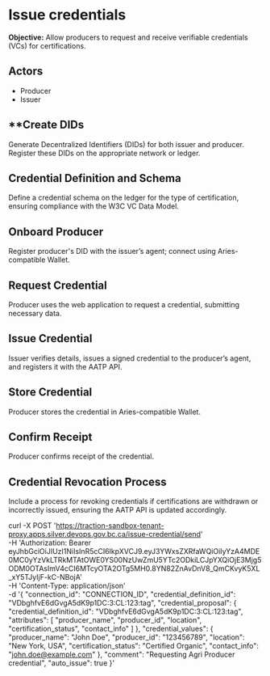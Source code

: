 # Issue credentials
**Objective:** Allow producers to request and receive verifiable credentials (VCs) for certifications.

## Actors
- Producer
- Issuer

## **Create DIDs
Generate Decentralized Identifiers (DIDs) for both issuer and producer. Register these DIDs on the appropriate network or ledger.

## Credential Definition and Schema
Define a credential schema on the ledger for the type of certification, ensuring compliance with the W3C VC Data Model.

## Onboard Producer
Register producer's DID with the issuer’s agent; connect using Aries-compatible Wallet.

## Request Credential
Producer uses the web application to request a credential, submitting necessary data.

## Issue Credential
Issuer verifies details, issues a signed credential to the producer’s agent, and registers it with the AATP API.

## Store Credential
Producer stores the credential in Aries-compatible Wallet.

## Confirm Receipt
Producer confirms receipt of the credential.

## Credential Revocation Process
Include a process for revoking credentials if certifications are withdrawn or incorrectly issued, ensuring the AATP API is updated accordingly.

curl -X POST 'https://traction-sandbox-tenant-proxy.apps.silver.devops.gov.bc.ca/issue-credential/send' \
-H 'Authorization: Bearer eyJhbGciOiJIUzI1NiIsInR5cCI6IkpXVCJ9.eyJ3YWxsZXRfaWQiOiIyYzA4MDE0MC0yYzVkLTRkMTAtOWE0YS00NzUwZmU5YTc2ODkiLCJpYXQiOjE3Mjg5ODM0OTAsImV4cCI6MTcyOTA2OTg5MH0.8YN82ZnAvDnV8_QmCKvyK5XL_xY5TJyIjF-kC-NBojA' \
-H 'Content-Type: application/json' \
-d '{
  "connection_id": "CONNECTION_ID", 
  "credential_definition_id": "VDbghfvE6dGvgA5dK9p1DC:3:CL:123:tag",
  "credential_proposal": {
    "credential_definition_id": "VDbghfvE6dGvgA5dK9p1DC:3:CL:123:tag",
    "attributes": [
      "producer_name",
      "producer_id",
      "location",
      "certification_status",
      "contact_info"
    ]
  },
  "credential_values": {
    "producer_name": "John Doe",
    "producer_id": "123456789",
    "location": "New York, USA",
    "certification_status": "Certified Organic",
    "contact_info": "john.doe@example.com"
  },
  "comment": "Requesting Agri Producer credential",
  "auto_issue": true
}'
